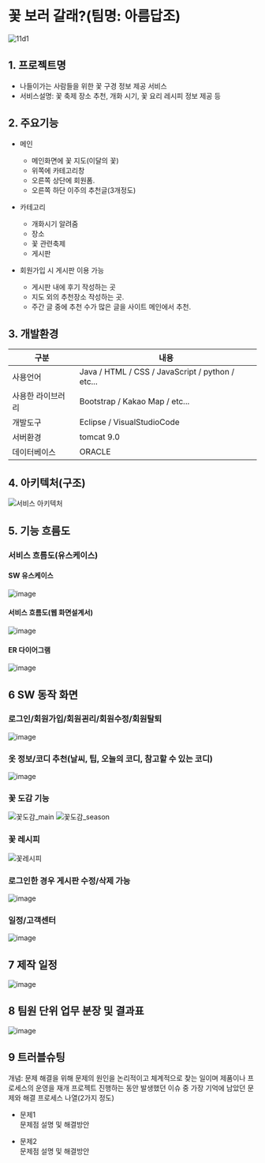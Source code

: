 # 꽃 보러 갈래?(팀명: 아름답조)
![11d1](https://user-images.githubusercontent.com/104408845/170407323-8e3559b7-d973-4e1f-b9d2-9db605e6d71c.jpg)


## 1. 프로젝트명
* 나들이가는 사람들을 위한 꽃 구경 정보 제공 서비스
* 서비스설명: 꽃 축제 장소 추천, 개화 시기, 꽃 요리 레시피 정보 제공 등

## 2. 주요기능
* 메인
   - 메인화면에 꽃 지도(이달의 꽃)
   - 위쪽에 카테고리창
   - 오른쪽 상단에 회원폼.
   - 오른쪽 하단 이주의 추천글(3개정도) 
 
* 카테고리
   - 개화시기 알려줌
   - 장소
   - 꽃 관련축제
   - 게시판

* 회원가입 시 게시판 이용 가능
   - 게시판 내에 후기 작성하는 곳
   - 지도 외의 추천장소 작성하는 곳. 
   - 주간 글 중에 추천 수가 많은 글을 사이트 메인에서 추천.

## 3. 개발환경
|구분|내용|
|------|---|
|사용언어|Java / HTML / CSS / JavaScript / python / etc...|
|사용한 라이브러리| Bootstrap / Kakao Map / etc...|
|개발도구|Eclipse / VisualStudioCode|
|서버환경|tomcat 9.0|
|데이터베이스|ORACLE|

## 4. 아키텍처(구조)
![서비스 아키텍처](https://user-images.githubusercontent.com/25995055/169925538-15867bd9-aa0b-42fc-a39b-88981e926e51.png)


## 5. 기능 흐름도
### 서비스 흐름도(유스케이스)
#### SW 유스케이스
![image](https://user-images.githubusercontent.com/104408832/170409069-e78a520f-bbc6-4937-bd2c-55b4589bf4bc.png)
#### 서비스 흐름도(웹 화면설계서)
![image](https://user-images.githubusercontent.com/104408832/170409136-dc898696-069d-4191-be46-021d7cb6135b.png)
#### ER 다이어그램
![image](https://user-images.githubusercontent.com/25995055/169925318-102784c2-893f-4fd7-bec9-a54c44b669d4.png)

## 6 SW 동작 화면

### 로그인/회원가입/회원괸리/회원수정/회원탈퇴
![image](https://user-images.githubusercontent.com/104408832/170409263-a2f813b4-39ab-4993-baa0-3d330b01f486.png)

### 옷 정보/코디 추천(날씨, 팁, 오늘의 코디, 참고할 수 있는 코디)
![image](https://user-images.githubusercontent.com/104408832/170409305-7920428d-dd2b-4fd1-a858-bfe97ef66118.png)

### 꽃 도감 기능
![꽃도감_main](https://user-images.githubusercontent.com/104408944/170411279-feec91aa-32e3-455a-bfbd-2fe7f3f5b519.png)
![꽃도감_season](https://user-images.githubusercontent.com/104408944/170411815-d5b901af-a259-492a-884a-1e0a6de820e5.png)


### 꽃 레시피
![꽃레시피](https://user-images.githubusercontent.com/104408944/170411359-2a1a1d8b-e566-4c31-b8e7-b8b3fc278389.png)

### 로그인한 경우 게시판 수정/삭제 가능
![image](https://user-images.githubusercontent.com/104408990/170410445-cabaf451-0740-4dd3-aa8e-b11a134d618a.png)

### 일정/고객센터
![image](https://user-images.githubusercontent.com/104408832/170409380-577d3309-a57c-4ae6-97de-c5e360e75fda.png)

## 7 제작 일정
![image](https://user-images.githubusercontent.com/99248886/166612988-dc4d1968-a694-456c-b7fe-b65feef835bb.png)

## 8 팀원 단위 업무 분장 및 결과표
![image](https://user-images.githubusercontent.com/104408832/170409491-1f8a6152-03f1-4af5-9c00-be84a7928a52.png)

## 9 트러블슈팅
개념: 문제 해결을 위해 문제의 원인을 논리적이고 체계적으로 찾는 일이며 제품이나 프로세스의 운영을 재개
프로젝트 진행하는 동안 발생했던 이슈 중 가장 기억에 남았던 문제와 해결 프로세스 나열(2가지 정도)
* 문제1<br>
 문제점 설명 및 해결방안
 
* 문제2<br>
 문제점 설명 및 해결방안

